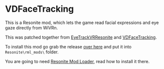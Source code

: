 # VDFaceTracking

This is a Resonite mod, which lets the game read facial expressions and eye gaze directly from WiVRn.

This was patched together from [EyeTrackVRResonite](https://github.com/galister/EyeTrackVRResonite) and [VDFaceTracking](https://github.com/Zeitheron/VDFaceTracking).

To install this mod go grab the release [over here](https://github.com/ItsAlphaNeon/WiVRnFaceTracking/releases/latest) and put it into `Resonite\rml_mods\` folder.

You are going to need [Resonite Mod Loader](https://github.com/resonite-modding-group/ResoniteModLoader), read how to install it there.